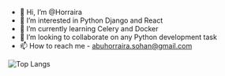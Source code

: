 - 👋 Hi, I’m @Horraira
- 👀 I’m interested in Python Django and React
- 🌱 I’m currently learning Celery and Docker
- 💞️ I’m looking to collaborate on any Python development task
- 📫 How to reach me - abuhorraira.sohan@gmail.com


![Top Langs](https://github-readme-stats.vercel.app/api/top-langs/?username=horraira&hide_progress=true)
<!---
Horraira/Horraira is a ✨ special ✨ repository because its `README.md` (this file) appears on your GitHub profile.
You can click the Preview link to take a look at your changes.
--->
